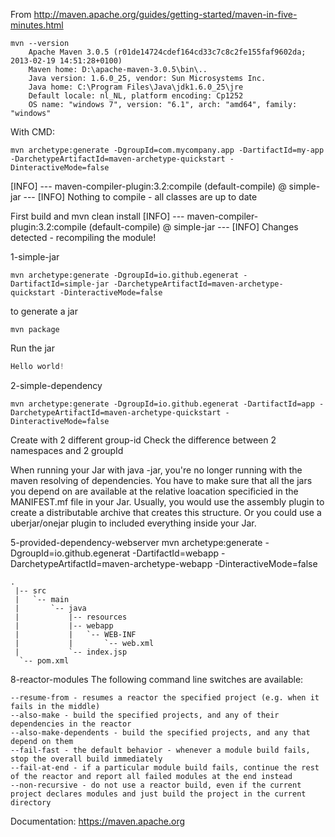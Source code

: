 From http://maven.apache.org/guides/getting-started/maven-in-five-minutes.html

```
mvn --version
    Apache Maven 3.0.5 (r01de14724cdef164cd33c7c8c2fe155faf9602da; 2013-02-19 14:51:28+0100)
    Maven home: D:\apache-maven-3.0.5\bin\..
    Java version: 1.6.0_25, vendor: Sun Microsystems Inc.
    Java home: C:\Program Files\Java\jdk1.6.0_25\jre
    Default locale: nl_NL, platform encoding: Cp1252
    OS name: "windows 7", version: "6.1", arch: "amd64", family: "windows"
```

With CMD:
```
mvn archetype:generate -DgroupId=com.mycompany.app -DartifactId=my-app -DarchetypeArtifactId=maven-archetype-quickstart -DinteractiveMode=false
```


[INFO] --- maven-compiler-plugin:3.2:compile (default-compile) @ simple-jar ---
[INFO] Nothing to compile - all classes are up to date

First build and mvn clean install
[INFO] --- maven-compiler-plugin:3.2:compile (default-compile) @ simple-jar ---
[INFO] Changes detected - recompiling the module!



1-simple-jar

```
mvn archetype:generate -DgroupId=io.github.egenerat -DartifactId=simple-jar -DarchetypeArtifactId=maven-archetype-quickstart -DinteractiveMode=false
```

to generate a jar
```
mvn package
```

Run the jar
```java -cp target/simple-jar-1.0-SNAPSHOT.jar io.github.egenerat.App
Hello world!
```

2-simple-dependency
```
mvn archetype:generate -DgroupId=io.github.egenerat -DartifactId=app -DarchetypeArtifactId=maven-archetype-quickstart -DinteractiveMode=false
```

Create with 2 different group-id
Check the difference between 2 namespaces and 2 groupId


When running your Jar with java -jar, you're no longer running with the maven resolving of dependencies. You have to make sure that all the jars you depend on are available at the relative loacation specificied in the MANIFEST.mf file in your Jar. Usually, you would use the assembly plugin to create a distributable archive that creates this structure. Or you could use a uberjar/onejar plugin to included everything inside your Jar.

5-provided-dependency-webserver
mvn archetype:generate -DgroupId=io.github.egenerat -DartifactId=webapp -DarchetypeArtifactId=maven-archetype-webapp -DinteractiveMode=false

```
.
 |-- src
 |   `-- main
 |       `-- java
 |           |-- resources
 |           |-- webapp
 |           |   `-- WEB-INF
 |           |       `-- web.xml
 |           `-- index.jsp
  `-- pom.xml
```

8-reactor-modules
The following command line switches are available:

    --resume-from - resumes a reactor the specified project (e.g. when it fails in the middle)
    --also-make - build the specified projects, and any of their dependencies in the reactor
    --also-make-dependents - build the specified projects, and any that depend on them
    --fail-fast - the default behavior - whenever a module build fails, stop the overall build immediately
    --fail-at-end - if a particular module build fails, continue the rest of the reactor and report all failed modules at the end instead
    --non-recursive - do not use a reactor build, even if the current project declares modules and just build the project in the current directory

Documentation: https://maven.apache.org
